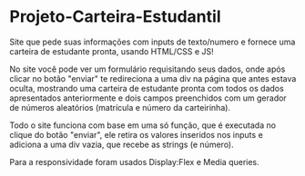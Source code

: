 # Projeto-Carteira-Estudantil
Site que pede suas informações com inputs de texto/numero e fornece uma carteira de estudante pronta, usando HTML/CSS e JS!

No site você pode ver um formulário requisitando seus dados, onde após clicar no botão "enviar" te redireciona a uma div na página que antes estava oculta, mostrando uma carteira de estudante pronta com todos os dados apresentados anteriormente e dois campos preenchidos com um gerador de números aleatórios (matrícula e número da carteirinha).

Todo o site funciona com base em uma só função, que é executada no clique do botão "enviar", ele retira os valores inseridos nos inputs e adiciona a uma div vazia, que recebe as strings (e número).

Para a responsividade foram usados Display:Flex e Media queries.
